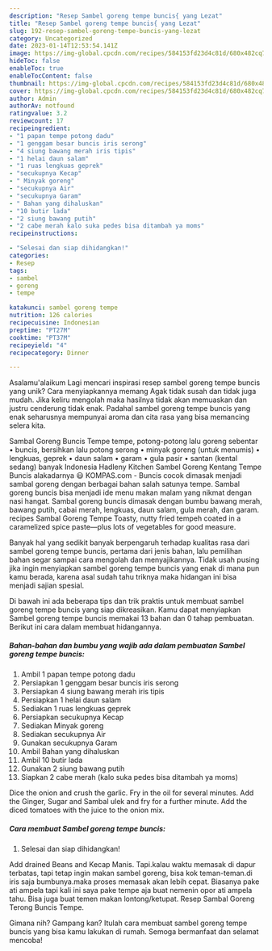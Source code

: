 ```yaml
---
description: "Resep Sambel goreng tempe buncis{ yang Lezat"
title: "Resep Sambel goreng tempe buncis{ yang Lezat"
slug: 192-resep-sambel-goreng-tempe-buncis-yang-lezat
category: Uncategorized
date: 2023-01-14T12:53:54.141Z
image: https://img-global.cpcdn.com/recipes/584153fd23d4c81d/680x482cq70/sambel-goreng-tempe-buncis-foto-resep-utama.jpg
hideToc: false
enableToc: true
enableTocContent: false
thumbnail: https://img-global.cpcdn.com/recipes/584153fd23d4c81d/680x482cq70/sambel-goreng-tempe-buncis-foto-resep-utama.jpg
cover: https://img-global.cpcdn.com/recipes/584153fd23d4c81d/680x482cq70/sambel-goreng-tempe-buncis-foto-resep-utama.jpg
author: Admin
authorAv: notfound
ratingvalue: 3.2
reviewcount: 17
recipeingredient:
- "1 papan tempe potong dadu"
- "1 genggam besar buncis iris serong"
- "4 siung bawang merah iris tipis"
- "1 helai daun salam"
- "1 ruas lengkuas geprek"
- "secukupnya Kecap"
- " Minyak goreng"
- "secukupnya Air"
- "secukupnya Garam"
- " Bahan yang dihaluskan"
- "10 butir lada"
- "2 siung bawang putih"
- "2 cabe merah kalo suka pedes bisa ditambah ya moms"
recipeinstructions:

- "Selesai dan siap dihidangkan!"
categories:
- Resep
tags:
- sambel
- goreng
- tempe

katakunci: sambel goreng tempe 
nutrition: 126 calories
recipecuisine: Indonesian
preptime: "PT27M"
cooktime: "PT37M"
recipeyield: "4"
recipecategory: Dinner

---
```



Asalamu'alaikum Lagi mencari inspirasi resep sambel goreng tempe buncis yang unik? Cara menyiapkannya memang Agak tidak susah dan tidak juga mudah. Jika keliru mengolah maka hasilnya tidak akan memuaskan dan justru cenderung tidak enak. Padahal sambel goreng tempe buncis yang enak seharusnya mempunyai aroma dan cita rasa yang bisa memancing selera kita.


Sambal Goreng Buncis Tempe tempe, potong-potong lalu goreng sebentar • buncis, bersihkan lalu potong serong • minyak goreng (untuk menumis) • lengkuas, geprek • daun salam • garam • gula pasir • santan (kental sedang) banyak Indonesia Hadleny Kitchen Sambel Goreng Kentang Tempe Buncis alakadarnya 😃 KOMPAS.com - Buncis cocok dimasak menjadi sambal goreng dengan berbagai bahan salah satunya tempe. Sambal goreng buncis bisa menjadi ide menu makan malam yang nikmat dengan nasi hangat. Sambal goreng buncis dimasak dengan bumbu bawang merah, bawang putih, cabai merah, lengkuas, daun salam, gula merah, dan garam. recipes Sambal Goreng Tempe Toasty, nutty fried tempeh coated in a caramelized spice paste—plus lots of vegetables for good measure.

Banyak hal yang sedikit banyak berpengaruh terhadap kualitas rasa dari sambel goreng tempe buncis, pertama dari jenis bahan, lalu pemilihan bahan segar sampai cara mengolah dan menyajikannya. Tidak usah pusing jika ingin menyiapkan sambel goreng tempe buncis yang enak di mana pun kamu berada, karena asal sudah tahu triknya maka hidangan ini bisa menjadi sajian spesial.


Di bawah ini ada beberapa tips dan trik praktis untuk membuat sambel goreng tempe buncis yang siap dikreasikan. Kamu dapat menyiapkan Sambel goreng tempe buncis memakai 13 bahan dan 0 tahap pembuatan. Berikut ini cara dalam membuat hidangannya.

<!--inarticleads1-->

##### Bahan-bahan dan bumbu yang wajib ada dalam pembuatan Sambel goreng tempe buncis:

1. Ambil 1 papan tempe potong dadu
1. Persiapkan 1 genggam besar buncis iris serong
1. Persiapkan 4 siung bawang merah iris tipis
1. Persiapkan 1 helai daun salam
1. Sediakan 1 ruas lengkuas geprek
1. Persiapkan secukupnya Kecap
1. Sediakan  Minyak goreng
1. Sediakan secukupnya Air
1. Gunakan secukupnya Garam
1. Ambil  Bahan yang dihaluskan
1. Ambil 10 butir lada
1. Gunakan 2 siung bawang putih
1. Siapkan 2 cabe merah (kalo suka pedes bisa ditambah ya moms)


Dice the onion and crush the garlic. Fry in the oil for several minutes. Add the Ginger, Sugar and Sambal ulek and fry for a further minute. Add the diced tomatoes with the juice to the onion mix. 

<!--inarticleads2-->

##### Cara membuat Sambel goreng tempe buncis:


1. Selesai dan siap dihidangkan!

Add drained Beans and Kecap Manis. Tapi.kalau waktu memasak di dapur terbatas, tapi tetap ingin makan sambel goreng, bisa kok teman-teman.di iris saja bumbunya.maka proses memasak akan lebih cepat. Biasanya pake ati ampela tapi kali ini saya pake tempe aja buat nemenin opor ati ampela tahu. Bisa juga buat temen makan lontong/ketupat. Resep Sambal Goreng Terong Buncis Tempe. 

Gimana nih? Gampang kan? Itulah cara membuat sambel goreng tempe buncis yang bisa kamu lakukan di rumah. Semoga bermanfaat dan selamat mencoba!
